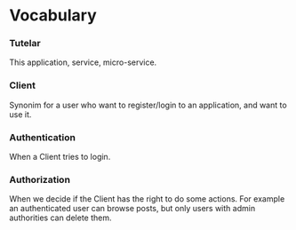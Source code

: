 # Vocabulary

### Tutelar
This application, service, micro-service.

### Client
Synonim for a user who want to register/login to an application, and want to use it.

### Authentication
When a Client tries to login.

### Authorization
When we decide if the Client has the right to do some actions.
For example an authenticated user can browse posts, but only users with admin authorities can delete them.

